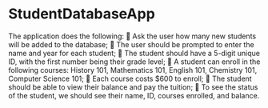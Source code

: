 # StudentDatabaseApp
The application does the following:
 Ask the user how many new students will be added to the database; 
 The user should be prompted to enter the name and year for each student; 
 The student should have a 5-digit unique ID, with the first number being their grade level; 
 A student can enroll in the following courses: History 101, Mathematics 101, English 101, Chemistry 101, Computer Science 101; 
 Each course costs $600 to enroll; 
 The student should be able to view their balance and pay the tuition; 
 To see the status of the student, we should see their name, ID, courses enrolled, and balance.
